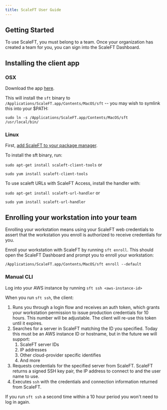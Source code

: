 ```yaml
---
title: ScaleFT User Guide
---
```


## Getting Started

To use ScaleFT, you must belong to a team. Once your organization has created a team for you, you can sign into the ScaleFT Dashboard.

## Installing the client app

### OSX

Download the app [here](https://dist.scaleft.com/client-tools/mac/latest/ScaleFT.pkg).

This will install the `sft` binary to `/Applications/ScaleFT.app/Contents/MacOS/sft` -- you may wish to symlink this into your $PATH:

    sudo ln -s /Applications/ScaleFT.app/Contents/MacOS/sft /usr/local/bin/

### Linux

First, [add ScaleFT to your package manager](linux-package-manager.html).

To install the sft binary, run:

```sudo apt-get install scaleft-client-tools``` or

```sudo yum install scaleft-client-tools```

To use scaleft URLs with ScaleFT Access, install the handler with:

```sudo apt-get install scaleft-url-handler``` or

```sudo yum install scaleft-url-handler```


## Enrolling your workstation into your team

Enrolling your workstation means using your ScaleFT web credentials to assert that the workstation you enroll is authorized to receive credentials for you.

Enroll your workstation with ScaleFT by running `sft enroll`. This should open the ScaleFT Dashboard and prompt you to enroll your workstation:

    /Applications/ScaleFT.app/Contents/MacOS/sft enroll --default

### Manual CLI

Log into your AWS instance by running `sft ssh <aws-instance-id>`

When you run `sft ssh`, the client:

1. Runs you through a login flow and receives an auth token, which grants your
   workstation permission to issue production credentials for 10 hours. This
   number will be adjustable. The client will re-use this token until it
   expires.
2. Searches for a server in ScaleFT matching the ID you specified. Today this
   must be an AWS instance ID or hostname, but in the future we will support:
   1. ScaleFT server IDs
   2. IP addresses
   3. Other cloud-provider specific identifies
   4. And more
3. Requests credentials for the specified server from ScaleFT. ScaleFT returns
   a signed SSH key pair, the IP address to connect to and the user name to
   use.
4. Executes `ssh` with the credentials and connection information returned from
   ScaleFT.

If you run `sft ssh` a second time within a 10 hour period you won't need to
log in again.


